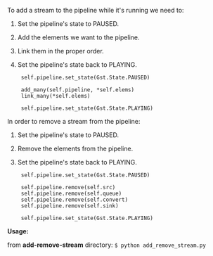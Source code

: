To add a stream to the pipeline while it's running we need to:

1. Set the pipeline's state to PAUSED.
2. Add the elements we want to the pipeline. 
3. Link them in the proper order.
4. Set the pipeline's state back to PLAYING.

        self.pipeline.set_state(Gst.State.PAUSED)
    
        add_many(self.pipeline, *self.elems)
        link_many(*self.elems)
    
        self.pipeline.set_state(Gst.State.PLAYING)


In order to remove a stream from the pipeline:

1. Set the pipeline's state to PAUSED.
2. Remove the elements from the pipeline.
3. Set the pipeline's state back to PLAYING.

        self.pipeline.set_state(Gst.State.PAUSED)

        self.pipeline.remove(self.src)
        self.pipeline.remove(self.queue)
        self.pipeline.remove(self.convert)
        self.pipeline.remove(self.sink)

        self.pipeline.set_state(Gst.State.PLAYING)


**Usage:**
    
from **add-remove-stream** directory: `$ python add_remove_stream.py`